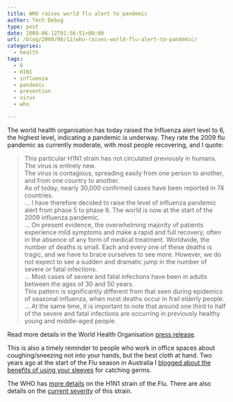 ```yaml
---
title: WHO raises world flu alert to pandemic
author: Tech Debug
type: post
date: 2009-06-12T01:56:51+00:00
url: /blog/2009/06/12/who-raises-world-flu-alert-to-pandemic/
categories:
  - health
tags:
  - 6
  - H1N1
  - influenza
  - pandemic
  - prevention
  - virus
  - who

---
```

The world health organisation has today raised the Influenza alert level to 6, the highest level, indicating a pandemic is underway. They rate the 2009 flu pandemic as currently moderate, with most people recovering, and I quote:

<blockquote cite="http://www.who.int/mediacentre/news/statements/2009/h1n1_pandemic_phase6_20090611/en/index.html">
  <p>
    This particular H1N1 strain has not circulated previously in humans. The virus is entirely new.<br /> The virus is contagious, spreading easily from one person to another, and from one country to another.<br /> As of today, nearly 30,000 confirmed cases have been reported in 74 countries.<br /> &#8230; I have therefore decided to raise the level of influenza pandemic alert from phase 5 to phase 6. The world is now at the start of the 2009 influenza pandemic.<br /> &#8230; On present evidence, the overwhelming majority of patients experience mild symptoms and make a rapid and full recovery, often in the absence of any form of medical treatment. Worldwide, the number of deaths is small. Each and every one of these deaths is tragic, and we have to brace ourselves to see more. However, we do not expect to see a sudden and dramatic jump in the number of severe or fatal infections.<br /> &#8230; Most cases of severe and fatal infections have been in adults between the ages of 30 and 50 years.<br /> This pattern is significantly different from that seen during epidemics of seasonal influenza, when most deaths occur in frail elderly people. &#8230; At the same time, it is important to note that around one third to half of the severe and fatal infections are occurring in previously healthy young and middle-aged people.
  </p>
</blockquote>

Read more details in the World Health Organisation [press release][1].

This is also a timely reminder to people who work in office spaces about coughing/sneezing not into your hands, but the best cloth at hand. Two years ago at the start of the Flu season in Australia I [blogged about the benefits of using your sleeves][2] for catching germs.

The WHO has [more details][3] on the H1N1 strain of the Flu. There are also details on the [current severity][4] of this strain.

 [1]: http://www.who.int/mediacentre/news/statements/2009/h1n1_pandemic_phase6_20090611/en/index.html
 [2]: https://techdebug.com/blog/2007/04/02/airborne-disease/
 [3]: http://www.who.int/csr/disease/swineflu/en/index.html
 [4]: http://www.who.int/csr/disease/swineflu/frequently_asked_questions/levels_pandemic_alert/en/index.html